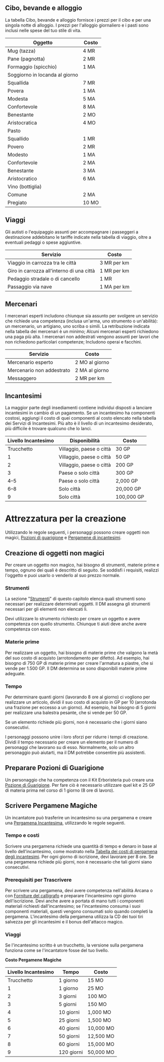 ## Cibo, bevande e alloggio 
La tabella Cibo, bevande e alloggio fornisce i prezzi per il cibo e per una singola notte di alloggio. I prezzi per l'alloggio giornaliero e i pasti sono inclusi nelle spese del tuo stile di vita.

| Oggetto                        | Costo |
| ------------------------------ | ----- |
| Mug (tazza)                    | 4 MR  |
| Pane (pagnotta)                | 2 MR  |
| Formaggio (spicchio)           | 1 MA  |
| Soggiorno in locanda al giorno |       |
| Squallida                      | 7 MR  |
| Povera                         | 1 MA  |
| Modesta                        | 5 MA  |
| Confortevole                   | 8 MA  |
| Benestante                     | 2 MO  |
| Aristocratica                  | 4 MO  |
| Pasto                          |       |
| Squallido                      | 1 MR  |
| Povero                         | 2 MR  |
| Modesto                        | 1 MA  |
| Confortevole                   | 2 MA  |
| Benestante                     | 3 MA  |
| Aristocratico                  | 6 MA  |
| Vino (bottiglia)               |       |
| Comune                         | 2 MA  |
| Pregiato                       | 10 MO |
## Viaggi 
Gli autisti o l'equipaggio assunti per accompagnare i passeggeri a destinazione addebitano le tariffe indicate nella tabella di viaggio, oltre a eventuali pedaggi o spese aggiuntive.

| Servizio                                  | Costo       |
| ----------------------------------------- | ----------- |
| Viaggio in carrozza tra le città          | 3 MR per km |
| Giro in carrozza all'interno di una città | 1 MR per km |
| Pedaggio stradale o di cancello           | 1 MR        |
| Passaggio via nave                        | 1 MA per km |
## Mercenari 
I mercenari esperti includono chiunque sia assunto per svolgere un servizio che richiede una competenza (inclusa un'arma, uno strumento o un'abilità): un mercenario, un artigiano, uno scriba o simili. La retribuzione indicata nella tabella dei mercenari è un minimo; Alcuni mercenari esperti richiedono una paga più alta. I mercenari non addestrati vengono assunti per lavori che non richiedono particolari competenze; Includono operai e facchini.

| Servizio                  | Costo          |
| ------------------------- | -------------- |
| Mercenario esperto        | 2 MO al giorno |
| Mercenario non addestrato | 2 MA al giorno |
| Messaggero                | 2 MR per km    |
## Incantesimi 
La maggior parte degli insediamenti contiene individui disposti a lanciare incantesimi in cambio di un pagamento. Se un incantesimo ha componenti costosi, aggiungi il costo di quei componenti al costo elencato nella tabella dei Servizi di Incantesimi. Più alto è il livello di un incantesimo desiderato, più difficile è trovare qualcuno che lo lanci.

| Livello Incantesimo | Disponibilità            | Costo      |
| ------------------- | ------------------------ | ---------- |
| Trucchetto          | Villaggio, paese o città | 30 GP      |
| 1                   | Villaggio, paese o città | 50 GP      |
| 2                   | Villaggio, paese o città | 200 GP     |
| 3                   | Paese o solo città       | 300 GP     |
| 4–5                 | Paese o solo città       | 2,000 GP   |
| 6–8                 | Solo città               | 20,000 GP  |
| 9                   | Solo città               | 100,000 GP |
# Attrezzatura per la creazione 
Utilizzando le regole seguenti, i personaggi possono creare oggetti non magici, [Pozioni di guarigione](https://5e.tools/items.html#potion%20of%20healing_xdmg) e [Pergamene di incantesimi](https://5e.tools/items.html#spell%20scroll_xdmg).

## Creazione di oggetti non magici 
Per creare un oggetto non magico, hai bisogno di strumenti, materie prime e tempo, ognuno dei quali è descritto di seguito. Se soddisfi i requisiti, realizzi l'oggetto e puoi usarlo o venderlo al suo prezzo normale.

### Strumenti 
La sezione "[Strumenti](https://5e.tools/book.html#XPHB,6,tools,0)" di questo capitolo elenca quali strumenti sono necessari per realizzare determinati oggetti. Il DM assegna gli strumenti necessari per gli elementi non elencati lì.

Devi utilizzare lo strumento richiesto per creare un oggetto e avere competenza con quello strumento. Chiunque ti aiuti deve anche avere competenza con esso.

### Materie prime 
Per realizzare un oggetto, hai bisogno di materie prime che valgono la metà del suo costo di acquisto (arrotondamento per difetto). Ad esempio, hai bisogno di 750 GP di materie prime per creare l'armatura a piastre, che si vende per 1.500 GP. Il DM determina se sono disponibili materie prime adeguate.

### Tempo 
Per determinare quanti giorni (lavorando 8 ore al giorno) ci vogliono per realizzare un articolo, dividi il suo costo di acquisto in GP per 10 (arrotonda una frazione per eccesso a un giorno). Ad esempio, hai bisogno di 5 giorni per realizzare una balestra pesante, che si vende per 50 GP.

Se un elemento richiede più giorni, non è necessario che i giorni siano consecutivi.

I personaggi possono unire i loro sforzi per ridurre i tempi di creazione. Dividi il tempo necessario per creare un elemento per il numero di personaggi che lavorano su di esso. Normalmente, solo un altro personaggio può aiutarti, ma il DM potrebbe consentire più assistenti.

## Preparare Pozioni di Guarigione 
Un personaggio che ha competenza con il Kit Erboristeria può creare una [Pozione di Guarigione](https://5e.tools/items.html#potion%20of%20healing_xdmg). Per fare ciò è necessario utilizzare quel kit e 25 GP di materia prima nel corso di 1 giorno (8 ore di lavoro).

## Scrivere Pergamene Magiche 
Un incantatore può trasferire un incantesimo su una pergamena e creare una [Pergamena Incantesima](https://5e.tools/items.html#spell%20scroll_xdmg), utilizzando le regole seguenti.

### Tempo e costi 
Scrivere una pergamena richiede una quantità di tempo e denaro in base al livello dell'incantesimo, come mostrato nella [Tabella dei costi di pergamena degli incantesimi](https://5e.tools/book.html#XPHB,6,spell%20scroll%20costs,0). Per ogni giorno di iscrizione, devi lavorare per 8 ore. Se una pergamena richiede più giorni, non è necessario che tali giorni siano consecutivi.

### Prerequisiti per Trascrivere
Per scrivere una pergamena, devi avere competenza nell'abilità Arcana o con [Forniture del calligrafo](https://5e.tools/items.html#calligrapher%20supplies_xphb) e preparare l'incantesimo ogni giorno dell'iscrizione. Devi anche avere a portata di mano tutti i componenti materiali richiesti dall'incantesimo; se l'incantesimo consuma i suoi componenti materiali, questi vengono consumati solo quando completi la pergamena. L'incantesimo della pergamena utilizza la CD dei tuoi tiri salvezza per gli incantesimi e il bonus dell'attacco magico.

### Viaggi 
Se l'incantesimo scritto è un trucchetto, la versione sulla pergamena funziona come se l'incantatore fosse del tuo livello.

**Costo Pergamene Magiche**

| Livello Incantesimo | Tempo      | Costo     |
| ------------------- | ---------- | --------- |
| Trucchetto          | 1 giorno   | 15 MO     |
| 1                   | 1 giorno   | 25 MO     |
| 2                   | 3 giorni   | 100 MO    |
| 3                   | 5 giorni   | 150 MO    |
| 4                   | 10 giorni  | 1,000 MO  |
| 5                   | 25 giorni  | 1,500 MO  |
| 6                   | 40 giorni  | 10,000 MO |
| 7                   | 50 giorni  | 12,500 MO |
| 8                   | 60 giorni  | 15,000 MO |
| 9                   | 120 giorni | 50,000 MO |

